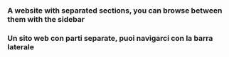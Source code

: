 <h3>A website with separated sections, you can browse between them with the sidebar</h3>
<h3>Un sito web con parti separate, puoi navigarci con la barra laterale</h3>
